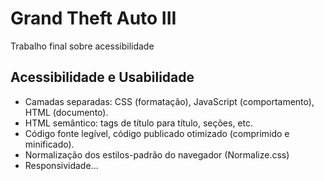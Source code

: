 # Grand Theft Auto III

Trabalho final sobre acessibilidade

## Acessibilidade e Usabilidade

* Camadas separadas: CSS (formatação), JavaScript (comportamento), HTML (documento).
* HTML semântico: tags de título para título, seções, etc.
* Código fonte legível, código publicado otimizado (comprimido e minificado).
* Normalização dos estilos-padrão do navegador (Normalize.css)
* Responsividade...
